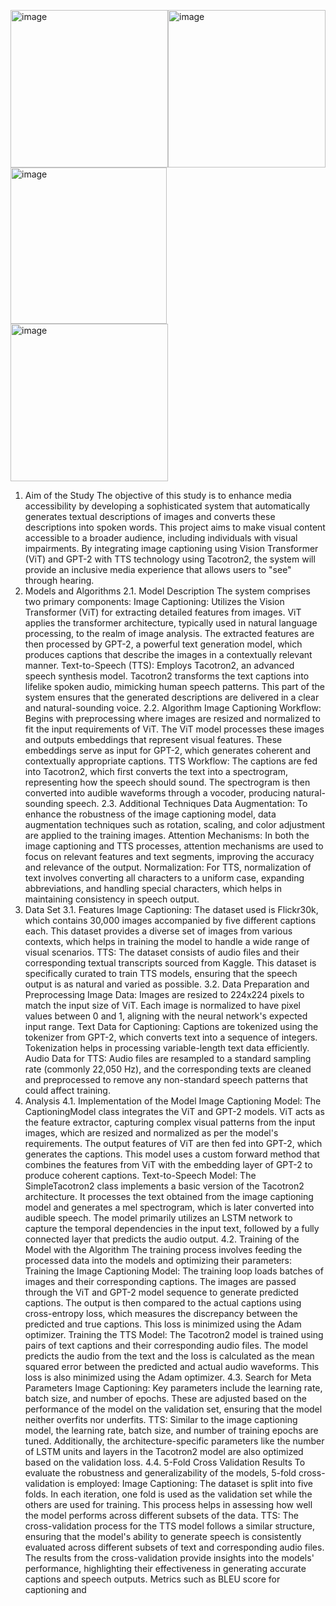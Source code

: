 <img width="252" alt="image" src="https://github.com/user-attachments/assets/7e6e3499-46ca-4434-bcc7-24d912102e8a"><img width="252" alt="image" src="https://github.com/user-attachments/assets/93b1bd0e-9afa-4643-bb31-d2b00eac607c"><img width="250" alt="image" src="https://github.com/user-attachments/assets/c832b49b-d3f0-4c67-8bb4-85dc04f846d5">
<img width="252" alt="image" src="https://github.com/user-attachments/assets/c07e4f60-64eb-4d94-ba8c-339632af00ba">



1. Aim of the Study
The objective of this study is to enhance media accessibility by developing a sophisticated system that automatically generates textual descriptions of images and converts these descriptions into spoken words. This project aims to make visual content accessible to a broader audience, including individuals with visual impairments. By integrating image captioning using Vision Transformer (ViT) and GPT-2 with TTS technology using Tacotron2, the system will provide an inclusive media experience that allows users to "see" through hearing.
2. Models and Algorithms
2.1. Model Description
The system comprises two primary components:
Image Captioning: Utilizes the Vision Transformer (ViT) for extracting detailed features from images. ViT applies the transformer architecture, typically used in natural language processing, to the realm of image analysis. The extracted features are then processed by GPT-2, a powerful text generation model, which produces captions that describe the images in a contextually relevant manner.
Text-to-Speech (TTS): Employs Tacotron2, an advanced speech synthesis model. Tacotron2 transforms the text captions into lifelike spoken audio, mimicking human speech patterns. This part of the system ensures that the generated descriptions are delivered in a clear and natural-sounding voice.
2.2. Algorithm
Image Captioning Workflow: Begins with preprocessing where images are resized and normalized to fit the input requirements of ViT. The ViT model processes these images and outputs embeddings that represent visual features. These embeddings serve as input for GPT-2, which generates coherent and contextually appropriate captions.
TTS Workflow: The captions are fed into Tacotron2, which first converts the text into a spectrogram, representing how the speech should sound. The spectrogram is then converted into audible waveforms through a vocoder, producing natural-sounding speech.
2.3. Additional Techniques
Data Augmentation: To enhance the robustness of the image captioning model, data augmentation techniques such as rotation, scaling, and color adjustment are applied to the training images.
Attention Mechanisms: In both the image captioning and TTS processes, attention mechanisms are used to focus on relevant features and text segments, improving the accuracy and relevance of the output.
Normalization: For TTS, normalization of text involves converting all characters to a uniform case, expanding abbreviations, and handling special characters, which helps in maintaining consistency in speech output.
3. Data Set
3.1. Features
Image Captioning: The dataset used is Flickr30k, which contains 30,000 images accompanied by five different captions each. This dataset provides a diverse set of images from various contexts, which helps in training the model to handle a wide range of visual scenarios.
TTS: The dataset consists of audio files and their corresponding textual transcripts sourced from Kaggle. This dataset is specifically curated to train TTS models, ensuring that the speech output is as natural and varied as possible.
3.2. Data Preparation and Preprocessing
Image Data: Images are resized to 224x224 pixels to match the input size of ViT. Each image is normalized to have pixel values between 0 and 1, aligning with the neural network's expected input range.
Text Data for Captioning: Captions are tokenized using the tokenizer from GPT-2, which converts text into a sequence of integers. Tokenization helps in processing variable-length text data efficiently.
Audio Data for TTS: Audio files are resampled to a standard sampling rate (commonly 22,050 Hz), and the corresponding texts are cleaned and preprocessed to remove any non-standard speech patterns that could affect training.
4. Analysis
4.1. Implementation of the Model
Image Captioning Model: The CaptioningModel class integrates the ViT and GPT-2 models. ViT acts as the feature extractor, capturing complex visual patterns from the input images, which are resized and normalized as per the model's requirements. The output features of ViT are then fed into GPT-2, which generates the captions. This model uses a custom forward method that combines the features from ViT with the embedding layer of GPT-2 to produce coherent captions.
Text-to-Speech Model: The SimpleTacotron2 class implements a basic version of the Tacotron2 architecture. It processes the text obtained from the image captioning model and generates a mel spectrogram, which is later converted into audible speech. The model primarily utilizes an LSTM network to capture the temporal dependencies in the input text, followed by a fully connected layer that predicts the audio output.
4.2. Training of the Model with the Algorithm
The training process involves feeding the processed data into the models and optimizing their parameters:
Training the Image Captioning Model: The training loop loads batches of images and their corresponding captions. The images are passed through the ViT and GPT-2 model sequence to generate predicted captions. The output is then compared to the actual captions using cross-entropy loss, which measures the discrepancy between the predicted and true captions. This loss is minimized using the Adam optimizer.
Training the TTS Model: The Tacotron2 model is trained using pairs of text captions and their corresponding audio files. The model predicts the audio from the text and the loss is calculated as the mean squared error between the predicted and actual audio waveforms. This loss is also minimized using the Adam optimizer.
4.3. Search for Meta Parameters
Image Captioning: Key parameters include the learning rate, batch size, and number of epochs. These are adjusted based on the performance of the model on the validation set, ensuring that the model neither overfits nor underfits.
TTS: Similar to the image captioning model, the learning rate, batch size, and number of training epochs are tuned. Additionally, the architecture-specific parameters like the number of LSTM units and layers in the Tacotron2 model are also optimized based on the validation loss.
4.4. 5-Fold Cross Validation Results
To evaluate the robustness and generalizability of the models, 5-fold cross-validation is employed:
Image Captioning: The dataset is split into five folds. In each iteration, one fold is used as the validation set while the others are used for training. This process helps in assessing how well the model performs across different subsets of the data.
TTS: The cross-validation process for the TTS model follows a similar structure, ensuring that the model's ability to generate speech is consistently evaluated across different subsets of text and corresponding audio files.
The results from the cross-validation provide insights into the models' performance, highlighting their effectiveness in generating accurate captions and speech outputs. Metrics such as BLEU score for captioning and 
